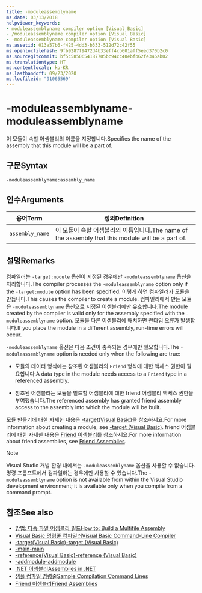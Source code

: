 ```yaml
---
title: -moduleassemblyname
ms.date: 03/13/2018
helpviewer_keywords:
- moduleassemblyname compiler option [Visual Basic]
- /moduleassemblyname compiler option [Visual Basic]
- -moduleassemblyname compiler option [Visual Basic]
ms.assetid: 013a57b6-f425-4dd3-b333-512d72c42f55
ms.openlocfilehash: 9fb9287f9472d4b33eff4cb601aff5eed370b2c0
ms.sourcegitcommit: bf5c5850654187705bc94cc40ebfb62fe346ab02
ms.translationtype: HT
ms.contentlocale: ko-KR
ms.lasthandoff: 09/23/2020
ms.locfileid: "91065569"
---
```

# <a name="-moduleassemblyname"></a><span data-ttu-id="3bb41-102">-moduleassemblyname</span><span class="sxs-lookup"><span data-stu-id="3bb41-102">-moduleassemblyname</span></span>

<span data-ttu-id="3bb41-103">이 모듈이 속할 어셈블리의 이름을 지정합니다.</span><span class="sxs-lookup"><span data-stu-id="3bb41-103">Specifies the name of the assembly that this module will be a part of.</span></span>  
  
## <a name="syntax"></a><span data-ttu-id="3bb41-104">구문</span><span class="sxs-lookup"><span data-stu-id="3bb41-104">Syntax</span></span>  
  
```console  
-moduleassemblyname:assembly_name  
```  
  
## <a name="arguments"></a><span data-ttu-id="3bb41-105">인수</span><span class="sxs-lookup"><span data-stu-id="3bb41-105">Arguments</span></span>  
  
|<span data-ttu-id="3bb41-106">용어</span><span class="sxs-lookup"><span data-stu-id="3bb41-106">Term</span></span>|<span data-ttu-id="3bb41-107">정의</span><span class="sxs-lookup"><span data-stu-id="3bb41-107">Definition</span></span>|  
|---|---|  
|`assembly_name`|<span data-ttu-id="3bb41-108">이 모듈이 속할 어셈블리의 이름입니다.</span><span class="sxs-lookup"><span data-stu-id="3bb41-108">The name of the assembly that this module will be a part of.</span></span>|  
  
## <a name="remarks"></a><span data-ttu-id="3bb41-109">설명</span><span class="sxs-lookup"><span data-stu-id="3bb41-109">Remarks</span></span>  

 <span data-ttu-id="3bb41-110">컴파일러는 `-target:module` 옵션이 지정된 경우에만 `-moduleassemblyname` 옵션을 처리합니다.</span><span class="sxs-lookup"><span data-stu-id="3bb41-110">The compiler processes the `-moduleassemblyname` option only if the `-target:module` option has been specified.</span></span> <span data-ttu-id="3bb41-111">이렇게 하면 컴파일러가 모듈을 만듭니다.</span><span class="sxs-lookup"><span data-stu-id="3bb41-111">This causes the compiler to create a module.</span></span> <span data-ttu-id="3bb41-112">컴파일러에서 만든 모듈은 `-moduleassemblyname` 옵션으로 지정된 어셈블리에만 유효합니다.</span><span class="sxs-lookup"><span data-stu-id="3bb41-112">The module created by the compiler is valid only for the assembly specified with the `-moduleassemblyname` option.</span></span> <span data-ttu-id="3bb41-113">모듈을 다른 어셈블리에 배치하면 런타임 오류가 발생합니다.</span><span class="sxs-lookup"><span data-stu-id="3bb41-113">If you place the module in a different assembly, run-time errors will occur.</span></span>  
  
 <span data-ttu-id="3bb41-114">`-moduleassemblyname` 옵션은 다음 조건이 충족되는 경우에만 필요합니다.</span><span class="sxs-lookup"><span data-stu-id="3bb41-114">The `-moduleassemblyname` option is needed only when the following are true:</span></span>  
  
- <span data-ttu-id="3bb41-115">모듈의 데이터 형식에는 참조된 어셈블리의 `Friend` 형식에 대한 액세스 권한이 필요합니다.</span><span class="sxs-lookup"><span data-stu-id="3bb41-115">A data type in the module needs access to a `Friend` type in a referenced assembly.</span></span>  
  
- <span data-ttu-id="3bb41-116">참조된 어셈블리는 모듈을 빌드할 어셈블리에 대한 friend 어셈블리 액세스 권한을 부여했습니다.</span><span class="sxs-lookup"><span data-stu-id="3bb41-116">The referenced assembly has granted friend assembly access to the assembly into which the module will be built.</span></span>  
  
 <span data-ttu-id="3bb41-117">모듈 만들기에 대한 자세한 내용은 [-target(Visual Basic)](target.md)을 참조하세요.</span><span class="sxs-lookup"><span data-stu-id="3bb41-117">For more information about creating a module, see [-target (Visual Basic)](target.md).</span></span> <span data-ttu-id="3bb41-118">friend 어셈블리에 대한 자세한 내용은 [Friend 어셈블리](../../../standard/assembly/friend.md)를 참조하세요.</span><span class="sxs-lookup"><span data-stu-id="3bb41-118">For more information about friend assemblies, see [Friend Assemblies](../../../standard/assembly/friend.md).</span></span>  
  
> [!NOTE]
> <span data-ttu-id="3bb41-119">Visual Studio 개발 환경 내에서는 `-moduleassemblyname` 옵션을 사용할 수 없습니다. 명령 프롬프트에서 컴파일하는 경우에만 사용할 수 있습니다.</span><span class="sxs-lookup"><span data-stu-id="3bb41-119">The `-moduleassemblyname` option is not available from within the Visual Studio development environment; it is available only when you compile from a command prompt.</span></span>  
  
## <a name="see-also"></a><span data-ttu-id="3bb41-120">참조</span><span class="sxs-lookup"><span data-stu-id="3bb41-120">See also</span></span>

- [<span data-ttu-id="3bb41-121">방법: 다중 파일 어셈블리 빌드</span><span class="sxs-lookup"><span data-stu-id="3bb41-121">How to: Build a Multifile Assembly</span></span>](../../../framework/app-domains/build-multifile-assembly.md)
- [<span data-ttu-id="3bb41-122">Visual Basic 명령줄 컴파일러</span><span class="sxs-lookup"><span data-stu-id="3bb41-122">Visual Basic Command-Line Compiler</span></span>](index.md)
- [<span data-ttu-id="3bb41-123">-target(Visual Basic)</span><span class="sxs-lookup"><span data-stu-id="3bb41-123">-target (Visual Basic)</span></span>](target.md)
- [<span data-ttu-id="3bb41-124">-main</span><span class="sxs-lookup"><span data-stu-id="3bb41-124">-main</span></span>](main.md)
- [<span data-ttu-id="3bb41-125">-reference(Visual Basic)</span><span class="sxs-lookup"><span data-stu-id="3bb41-125">-reference (Visual Basic)</span></span>](reference.md)
- [<span data-ttu-id="3bb41-126">-addmodule</span><span class="sxs-lookup"><span data-stu-id="3bb41-126">-addmodule</span></span>](addmodule.md)
- [<span data-ttu-id="3bb41-127">.NET 어셈블리</span><span class="sxs-lookup"><span data-stu-id="3bb41-127">Assemblies in .NET</span></span>](../../../standard/assembly/index.md)
- [<span data-ttu-id="3bb41-128">샘플 컴파일 명령줄</span><span class="sxs-lookup"><span data-stu-id="3bb41-128">Sample Compilation Command Lines</span></span>](sample-compilation-command-lines.md)
- [<span data-ttu-id="3bb41-129">Friend 어셈블리</span><span class="sxs-lookup"><span data-stu-id="3bb41-129">Friend Assemblies</span></span>](../../../standard/assembly/friend.md)
